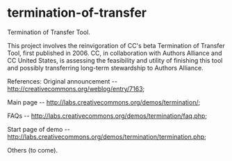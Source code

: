 # termination-of-transfer
Termination of Transfer Tool.

This project involves the reinvigoration of CC's beta Termination of Transfer Tool, first published in 2006. CC, in collaboration with Authors Alliance and CC United States, is assessing the feasibility and utility of finishing this tool and possibly transferring long-term stewardship to Authors Alliance.

References:
Original announcement -- http://creativecommons.org/weblog/entry/7163;

Main page -- http://labs.creativecommons.org/demos/termination/;

FAQs -- http://labs.creativecommons.org/demos/termination/faq.php;

Start page of demo -- http://labs.creativecommons.org/demos/termination/termination.php;

Others (to come).
